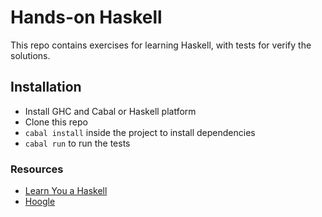 # Hands-on Haskell
This repo contains exercises for learning Haskell, with tests for verify the solutions.

## Installation
* Install GHC and Cabal or Haskell platform
* Clone this repo
* `cabal install` inside the project to install dependencies
* `cabal run` to run the tests

### Resources
* [Learn You a Haskell](http://learnyouahaskell.com/)
* [Hoogle](https://www.fpcomplete.com/hoogle)
